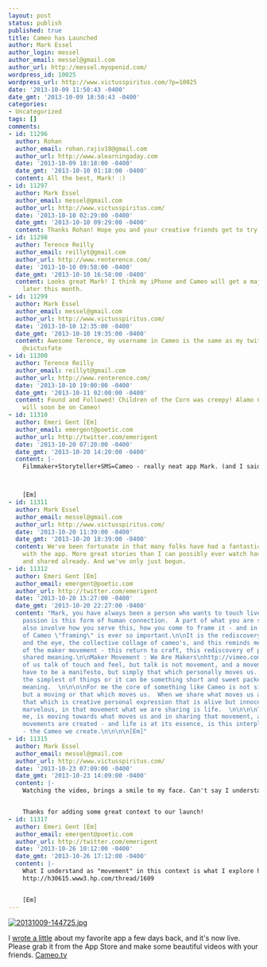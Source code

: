 ```yaml
---
layout: post
status: publish
published: true
title: Cameo has Launched
author: Mark Essel
author_login: messel
author_email: messel@gmail.com
author_url: http://messel.myopenid.com/
wordpress_id: 10025
wordpress_url: http://www.victusspiritus.com/?p=10025
date: '2013-10-09 11:50:43 -0400'
date_gmt: '2013-10-09 18:50:43 -0400'
categories:
- Uncategorized
tags: []
comments:
- id: 11296
  author: Rohan
  author_email: rohan.rajiv18@gmail.com
  author_url: http://www.alearningaday.com
  date: '2013-10-09 18:18:00 -0400'
  date_gmt: '2013-10-10 01:18:00 -0400'
  content: All the best, Mark! :)
- id: 11297
  author: Mark Essel
  author_email: messel@gmail.com
  author_url: http://www.victusspiritus.com/
  date: '2013-10-10 02:29:00 -0400'
  date_gmt: '2013-10-10 09:29:00 -0400'
  content: Thanks Rohan! Hope you and your creative friends get to try it out.
- id: 11298
  author: Terence Reilly
  author_email: reillyt@gmail.com
  author_url: http://www.renterence.com/
  date: '2013-10-10 09:58:00 -0400'
  date_gmt: '2013-10-10 16:58:00 -0400'
  content: Looks great Mark! I think my iPhone and Cameo will get a major workout
    later this month.
- id: 11299
  author: Mark Essel
  author_email: messel@gmail.com
  author_url: http://www.victusspiritus.com/
  date: '2013-10-10 12:35:00 -0400'
  date_gmt: '2013-10-10 19:35:00 -0400'
  content: Awesome Terence, my username in Cameo is the same as my twitter handle,
    @victusfate
- id: 11300
  author: Terence Reilly
  author_email: reillyt@gmail.com
  author_url: http://www.renterence.com/
  date: '2013-10-10 19:00:00 -0400'
  date_gmt: '2013-10-11 02:00:00 -0400'
  content: Found and Followed! Children of the Corn was creepy! Alamo City Comic Con
    will soon be on Cameo!
- id: 11310
  author: Emeri Gent [Em]
  author_email: emergent@poetic.com
  author_url: http://twitter.com/emerigent
  date: '2013-10-20 07:20:00 -0400'
  date_gmt: '2013-10-20 14:20:00 -0400'
  content: |-
    Filmmaker+Storyteller+SMS=Cameo - really neat app Mark. (and I said it in one line).



    [Em]
- id: 11311
  author: Mark Essel
  author_email: messel@gmail.com
  author_url: http://www.victusspiritus.com/
  date: '2013-10-20 11:39:00 -0400'
  date_gmt: '2013-10-20 18:39:00 -0400'
  content: We've been fortunate in that many folks have had a fantastic first experience
    with the app. More great stories than I can possibly ever watch have been captured
    and shared already. And we've only just begun.
- id: 11312
  author: Emeri Gent [Em]
  author_email: emergent@poetic.com
  author_url: http://twitter.com/emerigent
  date: '2013-10-20 15:27:00 -0400'
  date_gmt: '2013-10-20 22:27:00 -0400'
  content: "Mark, you have always been a person who wants to touch lives and your
    passion is this form of human connection.  A part of what you are sharing will
    also involve how you serve this, how you come to frame it - and in the context
    of Cameo \"framing\" is ever so important.\n\nIt is the rediscovery of the hand
    and the eye, the collective collage of cameo's, and this reminds me very much
    of the maker movement - this return to craft, this rediscovery of personal but
    shared meaning.\n\nMaker Movement : We Are Makers\nhttp://vimeo.com/66162292\n\n\nMany
    of us talk of touch and feel, but talk is not movement, and a movement does not
    have to be a manifesto, but simply that which personally moves us.  It can be
    the simplest of things or it can be something short and sweet packed with so much
    meaning.  \n\n\n\nFor me the core of something like Cameo is not simply a making,
    but a moving or that which moves us.  When we share what moves us and move to
    that which is creative personal expression that is alive but innocent, basic but
    marvelous, in that movement what we are sharing is life.  \n\n\n\nThe Cameo. for
    me, is moving towards what moves us and in sharing that movement, a series of
    movements are created - and life is at its essence, is this interplay of movement
    - the Cameo we create.\n\n\n\n[Em]"
- id: 11315
  author: Mark Essel
  author_email: messel@gmail.com
  author_url: http://www.victusspiritus.com/
  date: '2013-10-23 07:09:00 -0400'
  date_gmt: '2013-10-23 14:09:00 -0400'
  content: |-
    Watching the video, brings a smile to my face. Can't say I understand all the movement and meta movements you mention above, but I can definitely relate to the connection of building, and sharing.


    Thanks for adding some great context to our launch!
- id: 11317
  author: Emeri Gent [Em]
  author_email: emergent@poetic.com
  author_url: http://twitter.com/emerigent
  date: '2013-10-26 10:12:00 -0400'
  date_gmt: '2013-10-26 17:12:00 -0400'
  content: |-
    What I understand as "movement" in this context is what I explore here :
    http://h30615.www3.hp.com/thread/1609


    [Em]
---
```

<p><a href="http://cameo.tv/"><img src="{{ site.url }}/assets/2013/10/20131009-1447251.jpg" alt="20131009-144725.jpg" class="alignnone size-full" /></a></p>
<p>I <a href="http://victusfate.github.io/victusspiritus/uncategorized/2013/09/27/cameos-about-to-come-to-life-2/">wrote a little</a> about my favorite app a few days back, and it's now live. Please grab it from the App Store and make some beautiful videos with your friends. <a href="http://cameo.tv">Cameo.tv</a></p>
